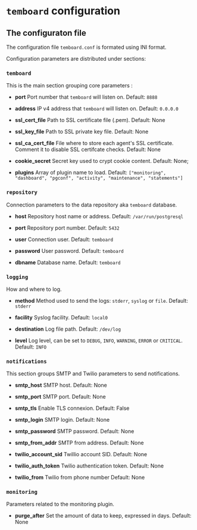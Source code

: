 # `temboard` configuration

## The configuraton file

The configuration file `temboard.conf` is formated using INI format.

Configuration parameters are distributed under sections:


### `temboard`

This is the main section grouping core parameters :


  - **port**
  Port number that `temboard` will listen on.
  Default: `8888`

  - **address**
  IP v4 address that `temboard` will listen on.
  Default: `0.0.0.0`

  - **ssl_cert_file**
  Path to SSL certificate file (.pem).
  Default: None

  - **ssl_key_file**
  Path to SSL private key file.
  Default: None

  - **ssl_ca_cert_file**
  File where to store each agent's SSL certificate. Comment it to disable SSL
  certifcate checks.
  Default: None

  - **cookie_secret**
  Secret key used to crypt cookie content.
  Default: None;

  - **plugins**
  Array of plugin name to load.
  Default: `["monitoring", "dashboard", "pgconf", "activity", "maintenance",
  "statements"]`


### `repository`

Connection parameters to the data repository aka `temboard` database.


  - **host**
  Repository host name or address.
  Default: `/var/run/postgresql`

  - **port**
  Repository port number.
  Default: `5432`

  - **user**
  Connection user.
  Default: `temboard`

  - **password**
  User password.
  Default: `temboard`

  - **dbname**
  Database name.
  Default: `temboard`


### `logging`

How and where to log.


  - **method**
  Method used to send the logs: `stderr`, `syslog` or `file`.
  Default: `stderr`

  - **facility**
  Syslog facility.
  Default: `local0`

  - **destination**
  Log file path.
  Default: `/dev/log`

  - **level**
  Log level, can be set to `DEBUG`, `INFO`, `WARNING`, `ERROR` or `CRITICAL`.
  Default: `INFO`


### `notifications`

This section groups SMTP and Twilio parameters to send notifications.


  - **smtp_host**
  SMTP host.
  Default: None

  - **smtp_port**
  SMTP port.
  Default: None

  - **smtp_tls**
  Enable TLS connexion.
  Default: False

  - **smtp_login**
  SMTP login.
  Default: None

  - **smtp_password**
  SMTP password.
  Default: None

  - **smtp_from_addr**
  SMTP from address.
  Default: None

  - **twilio_account_sid**
  Twillio account SID.
  Default: None

  - **twilio_auth_token**
  Twilio authentication token.
  Default: None

  - **twilio_from**
  Twilio from phone number
  Default: None


### `monitoring`

Parameters related to the monitoring plugin.


  - **purge_after**
  Set the amount of data to keep, expressed in days.
  Default: None
